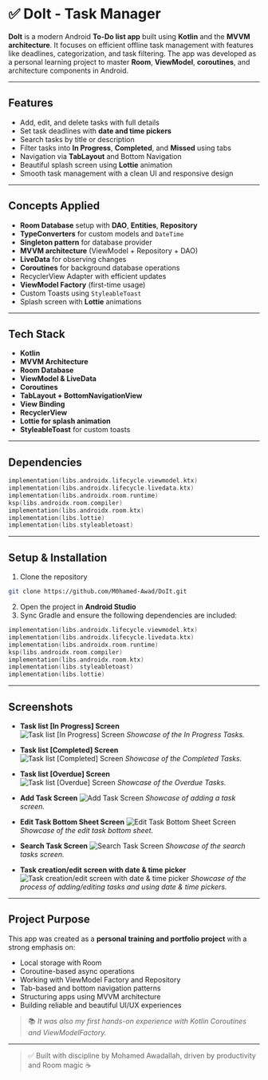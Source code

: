 # ✅ DoIt - Task Manager

**DoIt** is a modern Android **To-Do list app** built using **Kotlin** and the **MVVM architecture**. It focuses on efficient offline task management with features like deadlines, categorization, and task filtering. The app was developed as a personal learning project to master **Room**, **ViewModel**, **coroutines**, and architecture components in Android.

---

## Features

- Add, edit, and delete tasks with full details
- Set task deadlines with **date and time pickers**
- Search tasks by title or description
- Filter tasks into **In Progress**, **Completed**, and **Missed** using tabs
- Navigation via **TabLayout** and Bottom Navigation
- Beautiful splash screen using **Lottie** animation
- Smooth task management with a clean UI and responsive design

---

## Concepts Applied

- **Room Database** setup with **DAO**, **Entities**, **Repository**
- **TypeConverters** for custom models and `DateTime`
- **Singleton pattern** for database provider
- **MVVM architecture** (ViewModel + Repository + DAO)
- **LiveData** for observing changes
- **Coroutines** for background database operations
- RecyclerView Adapter with efficient updates
- **ViewModel Factory** (first-time usage)
- Custom Toasts using `StyleableToast`
- Splash screen with **Lottie** animations

---

## Tech Stack

- **Kotlin**
- **MVVM Architecture**
- **Room Database**
- **ViewModel & LiveData**
- **Coroutines**
- **TabLayout + BottomNavigationView**
- **View Binding**
- **RecyclerView**
- **Lottie for splash animation**
- **StyleableToast** for custom toasts

---

## Dependencies

```kotlin
implementation(libs.androidx.lifecycle.viewmodel.ktx)
implementation(libs.androidx.lifecycle.livedata.ktx)
implementation(libs.androidx.room.runtime)
ksp(libs.androidx.room.compiler)
implementation(libs.androidx.room.ktx)
implementation(libs.lottie)
implementation(libs.styleabletoast)
```

---

## Setup & Installation

1. Clone the repository
```bash
git clone https://github.com/M0hamed-Awad/DoIt.git
```
2. Open the project in **Android Studio**
3. Sync Gradle and ensure the following dependencies are included:

```kotlin
implementation(libs.androidx.lifecycle.viewmodel.ktx)
implementation(libs.androidx.lifecycle.livedata.ktx)
implementation(libs.androidx.room.runtime)
ksp(libs.androidx.room.compiler)
implementation(libs.androidx.room.ktx)
implementation(libs.styleabletoast)
implementation(libs.lottie)
```

---

## Screenshots

- **Task list [In Progress] Screen**  
  ![Task list [In Progress] Screen](screenshots/In_Progress_Tasks_Screen.png "Task list [In Progress] Screen")
  _Showcase of the In Progress Tasks._

- **Task list [Completed] Screen**  
  ![Task list [Completed] Screen](screenshots/Completed_Tasks_Screen.png "Task list [Completed] Screen")
  _Showcase of the Completed Tasks._

- **Task list [Overdue] Screen**  
  ![Task list [Overdue] Screen](screenshots/Overdue_Tasks_Screen.png "Task list [Overdue] Screen")
  _Showcase of the Overdue Tasks._

- **Add Task Screen** 
  ![Add Task Screen](screenshots/Add_Task_Screen.png "Add Task Screen")
  _Showcase of adding a task screen._

- **Edit Task Bottom Sheet Screen**
  ![Edit Task Bottom Sheet Screen](screenshots/Edit_Task_Bottom_Sheet_Screen.png "Edit Task Bottom Sheet Screen")
  _Showcase of the edit task bottom sheet._

- **Search Task Screen**
  ![Search Task Screen](screenshots/Search_Task_Screen.png "Standings Search Screen")
  _Showcase of the search tasks screen._

- **Task creation/edit screen with date & time picker**
  ![Task creation/edit screen with date & time picker](screenshots/Date_Time_Pickers.png "Task creation/edit screen with date & time picker")
  _Showcase of the process of adding/editing tasks and using date & time pickers._

---

## Project Purpose

This app was created as a **personal training and portfolio project** with a strong emphasis on:

- Local storage with Room
- Coroutine-based async operations
- Working with ViewModel Factory and Repository
- Tab-based and bottom navigation patterns
- Structuring apps using MVVM architecture
- Building reliable and beautiful UI/UX experiences

> 📚 *It was also my first hands-on experience with Kotlin Coroutines and ViewModelFactory.*

---

> ✅ Built with discipline by Mohamed Awadallah, driven by productivity and Room magic ☕

